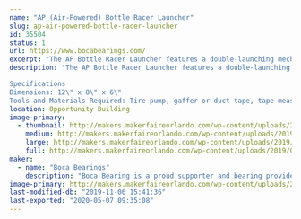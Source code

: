```yaml
---
name: "AP (Air-Powered) Bottle Racer Launcher"
slug: ap-air-powered-bottle-racer-launcher
id: 35504
status: 1
url: https://www.bocabearings.com/
excerpt: "The AP Bottle Racer Launcher features a double-launching mechanism"
description: "The AP Bottle Racer Launcher features a double-launching mechanism, where one air pressure source can be attached to race two bottle rocket cars side by side for 30 feet or more, depending on the air pressure used. Below are the specifications.  

Specifications
Dimensions: 12\" x 8\" x 6\"
Tools and Materials Required: Tire pump, gaffer or duct tape, tape measure, scissors, AP Bottle Racers, 2 towels (for deceleration)"
location: Opportunity Building
image-primary:
  - thumbnail: http://makers.makerfaireorlando.com/wp-content/uploads/2019/08/20190801_115451-150x150.jpg
    medium: http://makers.makerfaireorlando.com/wp-content/uploads/2019/08/20190801_115451-243x300.jpg
    large: http://makers.makerfaireorlando.com/wp-content/uploads/2019/08/20190801_115451-830x1024.jpg
    full: http://makers.makerfaireorlando.com/wp-content/uploads/2019/08/20190801_115451.jpg
maker:
  - name: "Boca Bearings"
    description: "Boca Bearing is a proud supporter and bearing provider for makers all over the world. Based in South Florida, Boca Bearings provides all types of bearings for robotics, remote-controlled aircraft, 3D printers, industrial equipment- you name it! If it rotates, it probably has our bearing inside of it! "
image-primary: http://makers.makerfaireorlando.com/wp-content/uploads/2015/08/BocaBearings-Logo-Tagline-1024x427.jpg
last-modified-db: "2019-11-06 15:41:36"
last-exported: "2020-05-07 09:35:08"
---
```

